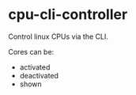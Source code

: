 # cpu-cli-controller

Control linux CPUs via the CLI.

Cores can be:
- activated
- deactivated
- shown

